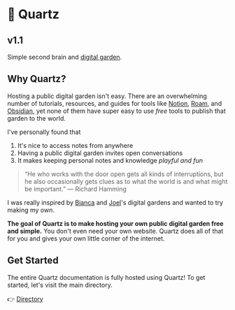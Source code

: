 # 🌱 Quartz
## v1.1

Simple second brain and [digital garden](https://jzhao.xyz/posts/digital-gardening).

## Why Quartz?
Hosting a public digital garden isn't easy. There are an overwhelming number of tutorials, resources, and guides for tools like [Notion](https://www.notion.so/), [Roam](https://roamresearch.com/), and [Obsidian](https://obsidian.md/), yet none of them have super easy to use *free* tools to publish that garden to the world.

I've personally found that 
1. It's nice to access notes from anywhere
2. Having a public digital garden invites open conversations
3. It makes keeping personal notes and knowledge *playful and fun*

> “He who works with the door open gets all kinds of interruptions, but he also occasionally gets clues as to what the world is and what might be important.” — Richard Hamming

I was really inspired by [Bianca](https://garden.bianca.digital/) and [Joel](https://joelhooks.com/digital-garden)'s digital gardens and wanted to try making my own.

**The goal of Quartz is to make hosting your own public digital garden free and simple.** You don't even need your own website. Quartz does all of that for you and gives your own little corner of the internet.

## Get Started
The entire Quartz documentation is fully hosted using Quartz! To get started, let's visit the main directory.

👉  [Directory](moc/directory.md)
